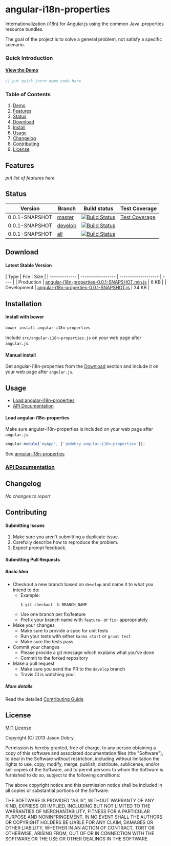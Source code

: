 angular-i18n-properties
=======================

Internationalization (i18n) for Angular.js using the common Java .properties resource bundles.

The goal of the project is to solve a general problem, not satisfy a specific scenario.

### Quick Introduction

#### [View the Demo](http://jmdobry.github.io/angular-i18n-properties/demo/)

```javascript
// put quick intro demo code here
```

### Table of Contents
1. [Demo](http://jmdobry.github.io/angular-i18n-properties/demo/)
1. [Features](#features)
1. [Status](#status)
1. [Download](#download)
1. [Install](#installation)
1. [Usage](#usage)
1. [Changelog](#changelog)
1. [Contributing](#contributing)
1. [License](#license)

<a name='features'></a>
## Features

_put list of features here_

<a name='status'></a>
## Status
| Version | Branch  | Build status                                                                                                                                                              | Test Coverage |
| ------- | ------- | ------------------------------------------------------------------------------------------------------------------------------------------------------------------------- | ------------- |
| 0.0.1-SNAPSHOT   | [master](https://github.com/jmdobry/angular-i18n-properties)  | [![Build Status](https://travis-ci.org/jmdobry/angular-i18n-properties.png?branch=master)](https://travis-ci.org/jmdobry/angular-i18n-properties) | [Test Coverage](http://jmdobry.github.io/angular-i18n-properties/coverage/) |
| 0.0.1-SNAPSHOT   | [develop](https://github.com/jmdobry/angular-i18n-properties/tree/develop) | [![Build Status](https://travis-ci.org/jmdobry/angular-i18n-properties.png?branch=develop)](https://travis-ci.org/jmdobry/angular-i18n-properties) | |
| 0.0.1-SNAPSHOT   | [all](https://drone.io/github.com/jmdobry/angular-i18n-properties) | [![Build Status](https://drone.io/github.com/jmdobry/angular-i18n-properties/status.png)](https://drone.io/github.com/jmdobry/angular-i18n-properties/latest)

<a name='download'></a>
## Download

#### Latest Stable Version
| Type          | File | Size |
| ------------- | ----------------- | ------------------- | ---- |
| Production    | [angular-i18n-properties-0.0.1-SNAPSHOT.min.js](https://raw.github.com/jmdobry/angular-i18n-properties/master/dist/angular-i18n-properties-0.0.1-SNAPSHOT.min.js) | 6 KB |
| Development   | [angular-i18n-properties-0.0.1-SNAPSHOT.js](https://raw.github.com/jmdobry/angular-i18n-properties/master/dist/angular-i18n-properties-0.0.1-SNAPSHOT.js) | 34 KB |

<a name='installation'></a>
## Installation

#### Install with bower
```javascript
bower install angular-i18n-properties
```

Include `src/angular-i18n-properties.js` on your web page after `angular.js`.

#### Manual install
Get angular-i18n-properties from the [Download](#download) section and include it on your web page after `angular.js`.

<a name='usage'></a>
## Usage

- [Load angular-i18n-properties](#load-angular-i18n-properties)
- [API Documentation](http://jmdobry.github.io/angular-i18n-properties/docs/)

<a name='load-angular-i18n-properties'></a>
#### Load angular-i18n-properties
Make sure angular-i18n-properties is included on your web page after `angular.js`.
```javascript
angular.module('myApp', ['jmdobry.angular-i18n-properties']);
```
See [angular-i18n-properties](http://jmdobry.github.io/angular-i18n-properties/docs/module-angular-i18n-properties.html)

### [API Documentation](http://jmdobry.github.io/angular-i18n-properties/docs/)

<a name='changelog'></a>
## Changelog

_No changes to report_

<a name='contributing'></a>
## Contributing

#### Submitting Issues
1. Make sure you aren't submitting a duplicate issue.
2. Carefully describe how to reproduce the problem.
3. Expect prompt feedback.

#### Submitting Pull Requests

##### Basic Idea
- Checkout a new branch based on `develop` and name it to what you intend to do:
  - Example:
    ````
    $ git checkout -b BRANCH_NAME
    ````
  - Use one branch per fix/feature
  - Prefix your branch name with `feature-` or `fix-` appropriately.
- Make your changes
  - Make sure to provide a spec for unit tests
  - Run your tests with either `karma start` or `grunt test`
  - Make sure the tests pass
- Commit your changes
  - Please provide a git message which explains what you've done
  - Commit to the forked repository
- Make a pull request
  - Make sure you send the PR to the `develop` branch
  - Travis CI is watching you!

##### More details
Read the detailed [Contributing Guide](https://github.com/jmdobry/angular-i18n-properties/blob/master/CONTRIBUTING.md)

<a name='license'></a>
## License
[MIT License](https://github.com/jmdobry/angular-i18n-properties/blob/master/LICENSE)

Copyright (C) 2013 Jason Dobry

Permission is hereby granted, free of charge, to any person obtaining a copy of
this software and associated documentation files (the "Software"), to deal in
the Software without restriction, including without limitation the rights to
use, copy, modify, merge, publish, distribute, sublicense, and/or sell copies
of the Software, and to permit persons to whom the Software is furnished to do
so, subject to the following conditions:

The above copyright notice and this permission notice shall be included in all
copies or substantial portions of the Software.

THE SOFTWARE IS PROVIDED "AS IS", WITHOUT WARRANTY OF ANY KIND, EXPRESS OR
IMPLIED, INCLUDING BUT NOT LIMITED TO THE WARRANTIES OF MERCHANTABILITY, FITNESS
FOR A PARTICULAR PURPOSE AND NONINFRINGEMENT. IN NO EVENT SHALL THE AUTHORS OR
COPYRIGHT HOLDERS BE LIABLE FOR ANY CLAIM, DAMAGES OR OTHER LIABILITY, WHETHER
IN AN ACTION OF CONTRACT, TORT OR OTHERWISE, ARISING FROM, OUT OF OR IN
CONNECTION WITH THE SOFTWARE OR THE USE OR OTHER DEALINGS IN THE SOFTWARE.